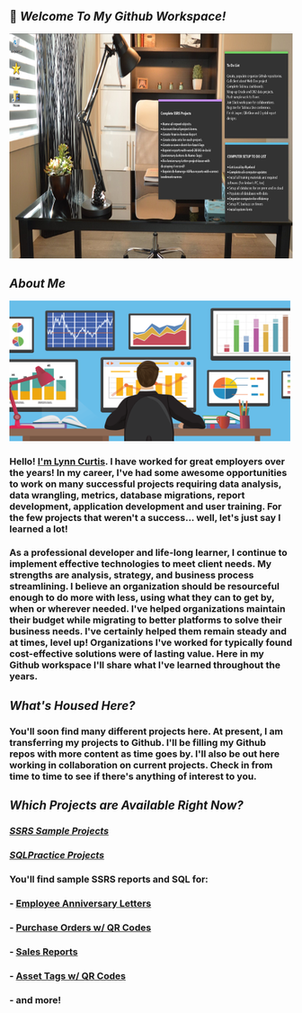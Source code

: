 ## 👋  <em>Welcome To My Github Workspace!</em>
<img src="/assets/images/officework.jpg" width="1000" height="400"/>


## <em>About Me</em>
<img src="/assets/images/Analysis.png" width="500" height="250"/>

### Hello! <a href="https://github.com/curtild">I'm Lynn Curtis</a>. I have worked for great employers over the years! In my career, I've had some awesome opportunities to work on many successful projects requiring data analysis, data wrangling, metrics, database migrations, report development, application development and user training. For the few projects that weren't a success... well, let's just say I learned a lot!

### As a professional developer and life-long learner, I continue to implement effective technologies to meet client needs. My strengths are analysis, strategy, and business process streamlining. I believe an organization should be resourceful enough to do more with less, using what they can to get by, when or wherever needed. I've helped organizations maintain their budget while migrating to better platforms to solve their business needs. I've certainly helped them remain steady and at times, level up! Organizations I've worked for typically found cost-effective solutions were of lasting value. Here in my Github workspace I'll share what I've learned throughout the years.

## <em>What's Housed Here?</em>
### You'll soon find many different projects here. At present, I am transferring my projects to Github. I'll be filling my Github repos with more content as time goes by. I'll also be out here working in collaboration on current projects. Check in from time to time to see if there's anything of interest to you.

## <em>Which Projects are Available Right Now?</em>
### <a href="https://github.com/curtild/SSRS-Projects/"><em>SSRS Sample Projects</em></a>
### <a href="https://github.com/curtild/SQLPractice/"><em>SQLPractice Projects</em></a>
### You'll find sample SSRS reports and SQL for:
### - <a href="https://github.com/curtild/SSRS-Projects/tree/master/EmployeeAnniversaries">Employee Anniversary Letters</a>
### - <a href="https://github.com/curtild/SSRS-Projects/tree/master/PurchaseOrders">Purchase Orders w/ QR Codes</a>
### - <a href="https://github.com/curtild/SSRS-Projects/tree/master/Sales">Sales Reports</a>
### - <a href="https://github.com/curtild/SSRS-Projects/tree/master/AssetTags">Asset Tags w/ QR Codes</a>
### - and more!

<!--
**curtild/curtild** is a ✨ _special_ ✨ repository because its `README.md` (this file) appears on your GitHub profile.
<a href="#"><img class="avatar avatar-user" src="https://avatars.githubusercontent.com/u/20559941?s=48&amp;v=4" width="38" height="38" style="border-radius:50%" alt="@curtild"></a> 
Here are some ideas to get you started:

- 🔭 I’m currently working on ...
- 🌱 I’m currently learning ...
- 👯 I’m looking to collaborate on ...
- 🤔 I’m looking for help with ...
- 💬 Ask me about ...
- 📫 How to reach me: ...
- 😄 Pronouns: ...
- ⚡ Fun fact: ...
-->
